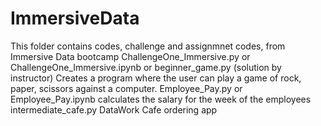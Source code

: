 # ImmersiveData
This folder contains codes, challenge and assignmnet codes, from Immersive Data bootcamp
  ChallengeOne_Immersive.py or ChallengeOne_Immersive.ipynb or beginner_game.py (solution by instructor) Creates a program
  where the user can play a game of rock, paper, scissors against a computer.
  Employee_Pay.py or Employee_Pay.ipynb calculates the salary for the week of the employees
  intermediate_cafe.py DataWork Cafe ordering app
